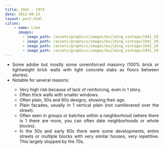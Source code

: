 ```yaml
---
title: 1941 - 1974
date: 2012-08-23
layout: post.html
cities:
    - name: Lima
      images:
        - image_path: /assets/graphics/images/building_vintage/1941_1974_01.png
        - image_path: /assets/graphics/images/building_vintage/1941_1974_02.png
        - image_path: /assets/graphics/images/building_vintage/1941_1974_03.png
        - image_path: /assets/graphics/images/building_vintage/1941_1974_04.png
---
```

<p>
  <ul align="justify">
    <li>Some adobe but mostly some unreinforced masonry (100% brick or lightweight brick walls with light concrete slabs as floors between stories).</li>
    <li>Notable for several reasons:</li>
    <ul>
        <li type="circle">Very high risk because of lack of reinforcing, even in 1 story.</li>
        <li type="circle">Often thick walls with smaller windows.</li>
        <li type="circle">Often plain, 50s and 60s designs, showing their age.</li>
        <li type="circle">Plain facades, usually in 1 vertical plain (not cantilevered over the street).</li>
        <li type="circle">Often seen in groups or batches within a neighborhood (where there is 1 there are more, you can often date neighborhoods or whole blocks).</li>
        <li type="circle">In the 50s and early 60s there were some developments, entire streets or multiple blocks with very similar houses, very repetitive. This largely stopped by the 70s.</li>
      </ul> 
  </ul>
</p>